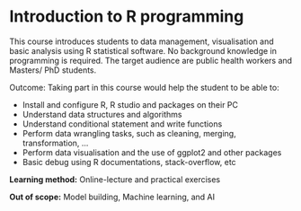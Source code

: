 # Introduction to R programming
This course introduces students to data management, visualisation and basic analysis using R statistical software. No background knowledge in programming is required. The target audience are public health workers and Masters/ PhD students. 

Outcome: Taking part in this course would help the student to be able to:

* Install and configure R, R studio and packages on their PC
* Understand data structures and algorithms
* Understand conditional statement and write functions
* Perform data wrangling tasks, such as  cleaning, merging, transformation, ...
* Perform data visualisation and the use of ggplot2 and other packages
* Basic debug using R documentations, stack-overflow, etc

**Learning method:**   Online-lecture and practical exercises

**Out of scope:** Model building, Machine learning, and AI

